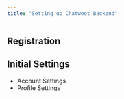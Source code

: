 ```yaml
---
title: "Setting up Chatwoot Backend"
---
```


## Registration 

## Initial Settings
- Account Settings
- Profile Settings




